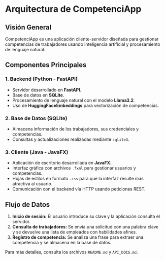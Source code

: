 # Arquitectura de CompetenciApp

## Visión General
CompetenciApp es una aplicación cliente-servidor diseñada para gestionar competencias de trabajadores usando inteligencia artificial y procesamiento de lenguaje natural.

## Componentes Principales

### 1. Backend (Python - FastAPI)
- Servidor desarrollado en **FastAPI**.
- Base de datos en **SQLite**.
- Procesamiento de lenguaje natural con el modelo **Llama3.2**.
- Uso de **HuggingFaceEmbeddings** para vectorización de competencias.

### 2. Base de Datos (SQLite)
- Almacena información de los trabajadores, sus credenciales y competencias.
- Consultas y actualizaciones realizadas mediante `sqlite3`.

### 3. Cliente (Java - JavaFX)
- Aplicación de escritorio desarrollada en **JavaFX**.
- Interfaz gráfica con archivos `.fxml` para gestionar usuarios y competencias.
- Hojas de estilos en formato `.css` para que la interfaz resulte más atractiva al usuario.
- Comunicación con el backend vía HTTP usando peticiones REST.

## Flujo de Datos
1. **Inicio de sesión:** El usuario introduce su clave y la aplicación consulta el servidor.
2. **Consulta de trabajadores:** Se envía una solicitud con una palabra clave y se devuelve una lista de empleados con habilidades afines.
3. **Registro de competencia:** Se analiza una frase para extraer una competencia y se almacena en la base de datos.

Para más detalles, consulta los archivos `README.md` y `API_DOCS.md`.

